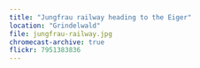 ```yaml
---
title: "Jungfrau railway heading to the Eiger"
location: "Grindelwald"
file: jungfrau-railway.jpg
chromecast-archive: true
flickr: 7951383836
---
```

